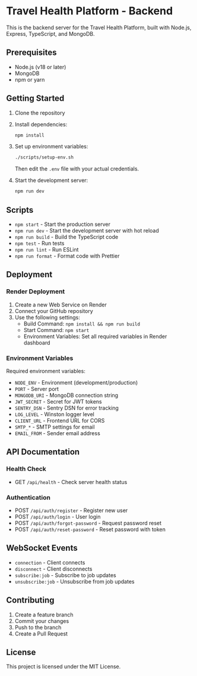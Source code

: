 # Travel Health Platform - Backend

This is the backend server for the Travel Health Platform, built with Node.js, Express, TypeScript, and MongoDB.

## Prerequisites

- Node.js (v18 or later)
- MongoDB
- npm or yarn

## Getting Started

1. Clone the repository
2. Install dependencies:
   ```bash
   npm install
   ```

3. Set up environment variables:
   ```bash
   ./scripts/setup-env.sh
   ```
   Then edit the `.env` file with your actual credentials.

4. Start the development server:
   ```bash
   npm run dev
   ```

## Scripts

- `npm start` - Start the production server
- `npm run dev` - Start the development server with hot reload
- `npm run build` - Build the TypeScript code
- `npm test` - Run tests
- `npm run lint` - Run ESLint
- `npm run format` - Format code with Prettier

## Deployment

### Render Deployment

1. Create a new Web Service on Render
2. Connect your GitHub repository
3. Use the following settings:
   - Build Command: `npm install && npm run build`
   - Start Command: `npm start`
   - Environment Variables: Set all required variables in Render dashboard

### Environment Variables

Required environment variables:

- `NODE_ENV` - Environment (development/production)
- `PORT` - Server port
- `MONGODB_URI` - MongoDB connection string
- `JWT_SECRET` - Secret for JWT tokens
- `SENTRY_DSN` - Sentry DSN for error tracking
- `LOG_LEVEL` - Winston logger level
- `CLIENT_URL` - Frontend URL for CORS
- `SMTP_*` - SMTP settings for email
- `EMAIL_FROM` - Sender email address

## API Documentation

### Health Check

- GET `/api/health` - Check server health status

### Authentication

- POST `/api/auth/register` - Register new user
- POST `/api/auth/login` - User login
- POST `/api/auth/forgot-password` - Request password reset
- POST `/api/auth/reset-password` - Reset password with token

## WebSocket Events

- `connection` - Client connects
- `disconnect` - Client disconnects
- `subscribe:job` - Subscribe to job updates
- `unsubscribe:job` - Unsubscribe from job updates

## Contributing

1. Create a feature branch
2. Commit your changes
3. Push to the branch
4. Create a Pull Request

## License

This project is licensed under the MIT License.
